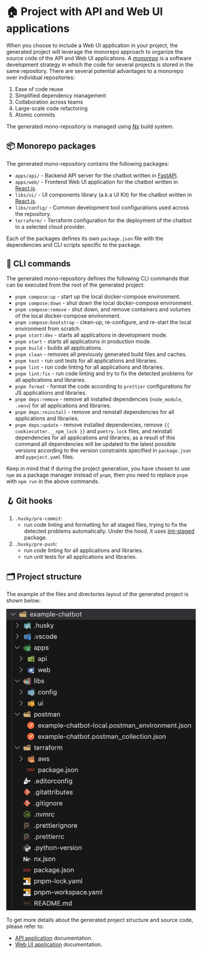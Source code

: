 # 🏠 Project with API and Web UI applications

When you choose to include a Web UI application in your project, the generated project will leverage the monorepo approach to organize the source code of the API and Web UI applications. A [_monorepo_](https://monorepo.tools/) is a software development strategy in which the code for several projects is stored in the same repository. There are several potential advantages to a monorepo over individual repositories:

1. Ease of code reuse
1. Simplified dependency management
1. Collaboration across teams
1. Large-scale code refactoring
1. Atomic commits

The generated mono-repository is managed using [Nx](https://nx.dev/) build system.

## 📦 Monorepo packages

The generated mono-repository contains the following packages:

- `apps/api/` - Backend API server for the chatbot written in [FastAPI](https://fastapi.tiangolo.com/).
- `apps/web/` - Frontend Web UI application for the chatbot written in [React.js](https://reactjs.org/).
- `libs/ui/` - UI components library (a.k.a UI Kit) for the chatbot written in [React.js](https://reactjs.org/).
- `libs/config/` - Common development tool configurations used across the repository.
- `terraform/` - Terraform configuration for the deployment of the chatbot to a selected cloud provider.

Each of the packages defines its own `package.json` file with the dependencies and CLI scripts specific to the package.

## 📜 CLI commands

The generated mono-repository defines the following CLI commands that can be executed from the root of the generated project:

- `pnpm compose:up` - start up the local docker-compose environment.
- `pnpm compose:down` - shut down the local docker-compose environment.
- `pnpm compose:remove` - shut down, and remove containers and volumes of the local docker-compose environment.
- `pnpm compose:bootstrap` - clean-up, re-configure, and re-start the local environment from scratch.
- `pnpm start:dev` - starts all applications in development mode.
- `pnpm start` - starts all applications in production mode.
- `pnpm build` - builds all applications.
- `pnpm clean` - removes all previously generated build files and caches.
- `pnpm test` - run unit tests for all applications and libraries.
- `pnpm lint` - run code linting for all applications and libraries.
- `pnpm lint:fix` - run code linting and try to fix the detected problems for all applications and libraries.
- `pnpm format` - format the code according to `prettier` configurations for JS applications and libraries.
- `pnpm deps:remove` - remove all installed dependencies (`node_module`, `.venv`) for all applications and libraries.
- `pnpm deps:reinstall` - remove and reinstall dependencies for all applications and libraries.
- `pnpm deps:update` - remove installed dependencies, remove `{{ cookiecutter.__npm_lock }}` and `poetry.lock` files, and reinstall dependencies for all applications and libraries; as a result of this command all dependencies will be updated to the latest possible versions according to the version constraints specified in `package.json` and `pypoject.yaml` files.

Keep in mind that if during the project generation, you have chosen to use `npm` as a package manager instead of `pnpm`, then you need to replace `pnpm` with `npm run` in the above commands.

## 🪝 Git hooks

1. `.husky/pre-commit`:
   - run code linting and formatting for all staged files, trying to fix the detected problems automatically. Under the hood, it uses [lint-staged](https://github.com/lint-staged/lint-staged) package.
1. `.husky/pre-push`:
   - run code linting for all applications and libraries.
   - run unit tests for all applications and libraries.

## 🗂️ Project structure

The example of the files and directories layout of the generated project is shown below:

<p align="center"><img width="600px" alt="layout" src="./images/project-api-web.png" /></p>

To get more details about the generated project structure and source code, please refer to:

- [API application](./app-api.md) documentation.
- [Web UI application](./app-web.md) documentation.
